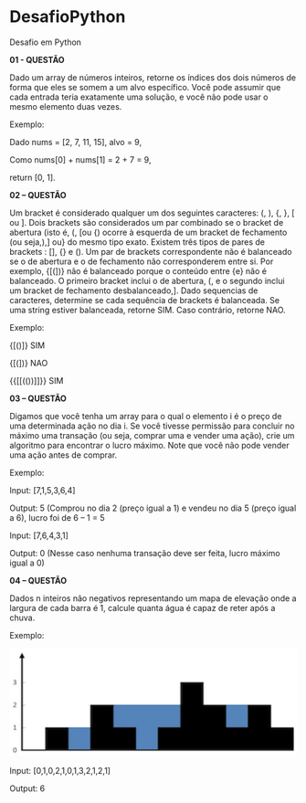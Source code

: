 # DesafioPython
Desafio em Python 


**01 - QUESTÃO**

Dado um array de números inteiros, retorne os índices dos dois números de forma que eles se 
somem a um alvo específico.
Você pode assumir que cada entrada teria exatamente uma solução, e você não pode usar o 
mesmo elemento duas vezes.

Exemplo:

Dado nums = [2, 7, 11, 15], alvo = 9,

Como nums[0] + nums[1] = 2 + 7 = 9,

return [0, 1].



**02 – QUESTÃO**

Um bracket é considerado qualquer um dos seguintes caracteres: (, ), {, }, [ ou ].
Dois brackets são considerados um par combinado se o bracket de abertura (isto é, (, [ou {) ocorre à esquerda de um 
bracket de fechamento (ou seja,),] ou} do mesmo tipo exato. Existem três tipos de pares de brackets : [], {} e ().
Um par de brackets correspondente não é balanceado se o de abertura e o de fechamento não corresponderem entre 
si. Por exemplo, {[(])} não é balanceado porque o conteúdo entre {e} não é balanceado. O primeiro bracket inclui o 
de abertura, (, e o segundo inclui um bracket de fechamento desbalanceado,].
Dado sequencias de caracteres, determine se cada sequência de brackets é balanceada. Se uma string estiver 
balanceada, retorne SIM. Caso contrário, retorne NAO.

Exemplo:

{[()]} SIM

{[(])} NAO

{{[[(())]]}} SIM


**03 – QUESTÃO**

Digamos que você tenha um array para o qual o elemento i é o preço de uma determinada ação 
no dia i.
Se você tivesse permissão para concluir no máximo uma transação (ou seja, comprar uma e 
vender uma ação), crie um algoritmo para encontrar o lucro máximo.
Note que você não pode vender uma ação antes de comprar.

Exemplo:

Input: [7,1,5,3,6,4]

Output: 5 (Comprou no dia 2 (preço igual a 1) e vendeu no dia 5 (preço igual a 6), lucro foi de 6 – 1 = 5

Input: [7,6,4,3,1]

Output: 0 (Nesse caso nenhuma transação deve ser feita, lucro máximo igual a 0)


**04 – QUESTÃO**

Dados n inteiros não negativos representando um mapa de elevação onde a largura de cada barra 
é 1, calcule quanta água é capaz de reter após a chuva. 

Exemplo:

<img src="img/blocos.png">

Input: [0,1,0,2,1,0,1,3,2,1,2,1]

Output: 6